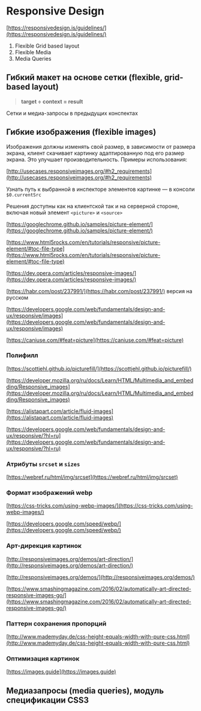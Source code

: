 # Responsive Design

[https://responsivedesign.is/guidelines/](https://responsivedesign.is/guidelines/)

1. Flexible Grid based layout
2. Flexible Media
3. Media Queries

## Гибкий макет на основе сетки (flexible, grid-based layout)

> **target ÷ context = result**

Сетки и медиа-запросы в предыдущих конспектах

## Гибкие изображения (flexible images)

Изображения должны изменять свой размер, в зависимости от размера экрана, клиент скачивает картинку адаптированную под его размер экрана. Это улучшает производительность.
Примеры использования:

[http://usecases.responsiveimages.org/#h2_requirements](http://usecases.responsiveimages.org/#h2_requirements)

Узнать путь к выбранной в инспекторе элементов картинке — в консоли `$0.currentSrc`

Решения доступны как на клиентской так и на серверной стороне, включая новый элемент `<picture>` и `<source>`

[https://googlechrome.github.io/samples/picture-element/](https://googlechrome.github.io/samples/picture-element/)

[https://www.html5rocks.com/en/tutorials/responsive/picture-element/#toc-file-type](https://www.html5rocks.com/en/tutorials/responsive/picture-element/#toc-file-type)

[https://dev.opera.com/articles/responsive-images/](https://dev.opera.com/articles/responsive-images/)

[https://habr.com/post/237991/](https://habr.com/post/237991/) версия на русском

[https://developers.google.com/web/fundamentals/design-and-ux/responsive/images](https://developers.google.com/web/fundamentals/design-and-ux/responsive/images)

[https://caniuse.com/#feat=picture](https://caniuse.com/#feat=picture)

### Полифилл

[https://scottjehl.github.io/picturefill/](https://scottjehl.github.io/picturefill/)

[https://developer.mozilla.org/ru/docs/Learn/HTML/Multimedia_and_embedding/Responsive_images](https://developer.mozilla.org/ru/docs/Learn/HTML/Multimedia_and_embedding/Responsive_images)

[https://alistapart.com/article/fluid-images](https://alistapart.com/article/fluid-images)

[https://developers.google.com/web/fundamentals/design-and-ux/responsive/?hl=ru](https://developers.google.com/web/fundamentals/design-and-ux/responsive/?hl=ru)

### Атрибуты `srcset` и `sizes`

[https://webref.ru/html/img/srcset](https://webref.ru/html/img/srcset)

### Формат изображений webp

[https://css-tricks.com/using-webp-images/](https://css-tricks.com/using-webp-images/)

[https://developers.google.com/speed/webp/](https://developers.google.com/speed/webp/)

### Арт-дирекция картинок

[http://responsiveimages.org/demos/art-direction/](http://responsiveimages.org/demos/art-direction/)

[http://responsiveimages.org/demos/](http://responsiveimages.org/demos/)

[https://www.smashingmagazine.com/2016/02/automatically-art-directed-responsive-images-go/](https://www.smashingmagazine.com/2016/02/automatically-art-directed-responsive-images-go/)

### Паттерн сохранения пропорций

[http://www.mademyday.de/css-height-equals-width-with-pure-css.html](http://www.mademyday.de/css-height-equals-width-with-pure-css.html)

### Оптимизация картинок

[https://images.guide](https://images.guide)

## Медиазапросы (media queries), модуль спецификации CSS3
